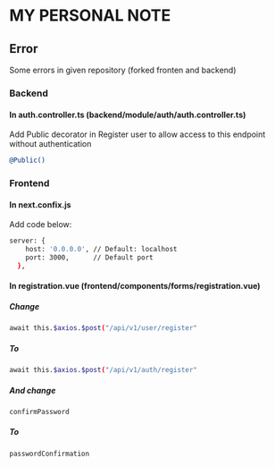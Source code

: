# MY PERSONAL NOTE

## Error
Some errors in given repository (forked fronten and backend)
### Backend
#### In auth.controller.ts (backend/module/auth/auth.controller.ts)
Add Public decorator in Register user to allow access to this endpoint without authentication
```sh
@Public()
```
### Frontend
#### In next.confix.js
Add code below:
```sh
server: {
    host: '0.0.0.0', // Default: localhost
    port: 3000,      // Default port
  },
```
#### In registration.vue (frontend/components/forms/registration.vue)
##### Change
```sh
await this.$axios.$post("/api/v1/user/register"
```
##### To
```sh
await this.$axios.$post("/api/v1/auth/register"
```
##### And change
```sh
confirmPassword
```
##### To
```sh
passwordConfirmation
```